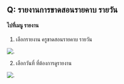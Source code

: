 ## Q: รายงานการขาดสอนรายคาบ รายวัน
#### ไปที่เมนู รายงาน
1. เลือกรายงาน ครูขาดสอนรายคาบ รายวัน

![.](/img/manual/faq/39.jpg)

2. เลือกวันที่ ที่ต้องการดูรายงาน

![.](/img/manual/faq/39_1.jpg)